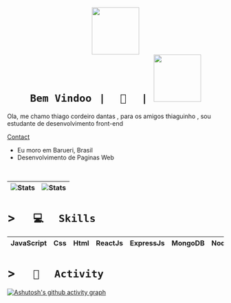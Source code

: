 
# <h1 align="center"> <code>[<img src="https://i.pinimg.com/564x/dd/6b/fe/dd6bfeed41583421e7dc905b0051c28f.jpg" height="110px">](https://portfolio-web-rho-ten.vercel.app/home) Bem Vindoo⠀|⠀⠀👋⠀⠀| [<img src="https://spotify-github-profile.vercel.app/api/view?uid=uwjnzqtalkghfb2gd7ueltxzb&cover_image=true&theme=novatorem&bar_color=ff0000&bar_color_cover=falsespo" background="#fff" height="110px">](https://open.spotify.com/user/uwjnzqtalkghfb2gd7ueltxzb)</code> </h1>

<div align="left">
Ola, me chamo thiago cordeiro dantas , para os amigos thiaguinho , sou estudante de desenvolvimento front-end
</div>

[Contact](mailto:thiiagoccordeirodantass@gmail.com?subject=Portfolio%20%7C%20Contact%20Page&body=%2F%2FEspa%C3%B1ol%0AHola%2C%20te%20escribo%20desde%20el%20link%20de%20correo%20de%20tu%20portfolio.%20I%20am%20.....%0A%0A%2F%2FIngles%0AHello%2C%20I%20am%20writing%20to%20you%20from%20the%20email%20link%20of%20your%20portfolio.%20I%20am%20.....)
<br>

* Eu moro em Barueri, Brasil
* Desenvolvimento de Paginas Web


<br>


| ![Stats](https://github-readme-stats.vercel.app/api?username=thiagocordeirodantas&show_icons=true&include_all_commits=true&theme=radical&hide_border=true) | ![Stats](https://github-readme-stats.vercel.app/api/top-langs/?username=thiagocordeirodantas&langs_count=8) |
| ----- | ----- |
  

# > <code>⠀⠀💻⠀⠀Skills⠀⠀</code>
| JavaScript | Css | Html | ReactJs | ExpressJs | MongoDB | NodeJs | NestJs | Git | Npm |
|--|--|--|--|--|--|--|--|--|--|


# > <code>⠀⠀💼⠀⠀Activity⠀⠀</code>
[![Ashutosh's github activity graph](https://github-readme-activity-graph.vercel.app/graph?username=thiagocordeirodantas&theme=high-contrast)](https://github.com/thiagocordeirodantas)


